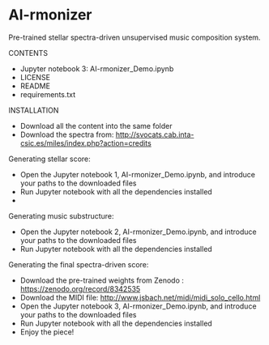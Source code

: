 # AI-rmonizer
Pre-trained stellar spectra-driven unsupervised music composition system.

CONTENTS

- Jupyter notebook 3: AI-rmonizer_Demo.ipynb
- LICENSE
- README
- requirements.txt

INSTALLATION

- Download all the content into the same folder
- Download the spectra from: http://svocats.cab.inta-csic.es/miles/index.php?action=credits

Generating stellar score:
- Open the Jupyter notebook 1, AI-rmonizer_Demo.ipynb, and introduce your paths to the downloaded files
- Run Jupyter notebook with all the dependencies installed
- 
Generating music substructure:
- Open the Jupyter notebook 2, AI-rmonizer_Demo.ipynb, and introduce your paths to the downloaded files
- Run Jupyter notebook with all the dependencies installed

Generating the final spectra-driven score:
- Download the pre-trained weights from Zenodo : https://zenodo.org/record/8342535
- Download the MIDI file: http://www.jsbach.net/midi/midi_solo_cello.html
- Open the Jupyter notebook 3, AI-rmonizer_Demo.ipynb, and introduce your paths to the downloaded files
- Run Jupyter notebook with all the dependencies installed
- Enjoy the piece!
